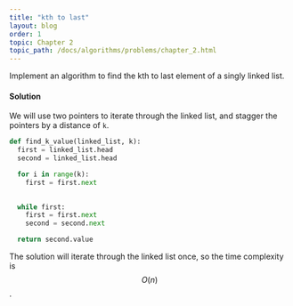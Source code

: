 ```yaml
---
title: "kth to last"
layout: blog
order: 1
topic: Chapter 2
topic_path: /docs/algorithms/problems/chapter_2.html
---
```

Implement an algorithm to find the kth to last element of a singly linked list.

#### Solution
We will use two pointers to iterate through the linked list, and stagger the pointers by a distance of `k`.

```python
def find_k_value(linked_list, k):
  first = linked_list.head
  second = linked_list.head

  for i in range(k):
    first = first.next
  

  while first:
    first = first.next
    second = second.next

  return second.value
```

The solution will iterate through the linked list once, so the time complexity is $$ O(n) $$.